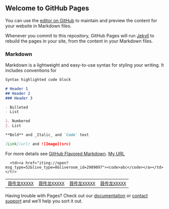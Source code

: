 ## Welcome to GitHub Pages

You can use the [editor on GitHub](https://github.com/shawnanx/shawnanx.github.io/edit/master/index.md) to maintain and preview the content for your website in Markdown files.

Whenever you commit to this repository, GitHub Pages will run [Jekyll](https://jekyllrb.com/) to rebuild the pages in your site, from the content in your Markdown files.

### Markdown

Markdown is a lightweight and easy-to-use syntax for styling your writing. It includes conventions for

```markdown
Syntax highlighted code block

# Header 1
## Header 2
### Header 3

- Bulleted
- List

1. Numbered
2. List

**Bold** and _Italic_ and `Code` text

[Link](url) and ![Image](src)
```

For more details see [GitHub Flavored Markdown](https://guides.github.com/features/mastering-markdown/).
[My URL](iting://open?msg_type=52&live_type=0&liveroom_id=2989097)

<table class="properties">
  <tbody>
    <tr>
      <td><a href="iting://open?msg_type=52&live_type=0&liveroom_id=2989097&show_back=true"><code>聂传龙XXXXX</code></a></td>
      <td><a href="iting://open?msg_type=96&live_type=0&liveroom_id=2989097&show_back=true"><code>聂传龙XXXXX</code></a></td>
      <td><a href="iting://open?msg_type=52&live_type=1&liveroom_id=2989097&show_back=true"><code>聂传龙XXXXX</code></a></td>
      <td><a href="iting://open?msg_type=39&live_type=0&liveroom_id=2989097&show_back=true"><code>聂传龙XXXXX</code></a></td>

      
      <td><a href="iting://open?msg_type=52&live_type=0&liveroom_id=2989097"><code>abc</code></a></td>
    </tr>
  </tbody>
</table>

Having trouble with Pages? Check out our [documentation](https://help.github.com/categories/github-pages-basics/) or [contact support](https://github.com/contact) and we’ll help you sort it out.
